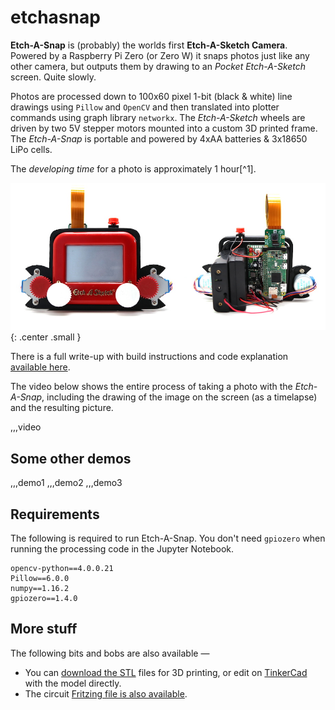 # etchasnap

**Etch-A-Snap** is (probably) the worlds first **Etch-A-Sketch Camera**. Powered by a Raspberry Pi Zero (or Zero W) it snaps photos just like any other camera, but outputs them by drawing to an *Pocket Etch-A-Sketch* screen. Quite slowly.

Photos are processed down to 100x60 pixel 1-bit (black & white) line drawings using `Pillow` and `OpenCV` and then translated into plotter commands using graph library `networkx`. The *Etch-A-Sketch* wheels are driven by two 5V stepper motors mounted into a custom 3D printed frame. The *Etch-A-Snap* is portable and powered by 4xAA batteries & 3x18650 LiPo cells.

The *developing time* for a photo is approximately 1 hour[^1]. 

![Etch-A-Snap front & back view](resources/etch-a-snap-front-and-back.jpg){: .center .small }

There is a full write-up with build instructions and code explanation [available here](https://www.twobitarcade.net/etch-a-snap).

The video below shows the entire process of taking a photo with the *Etch-A-Snap*, including the drawing of the image on the screen (as a timelapse) and the resulting picture.

,,,video


## Some other demos

,,,demo1
,,,demo2
,,,demo3


## Requirements

The following is required to run Etch-A-Snap. You don't need `gpiozero` when running the processing code in the Jupyter Notebook.

    opencv-python==4.0.0.21
    Pillow==6.0.0
    numpy==1.16.2
    gpiozero==1.4.0

## More stuff

The following bits and bobs are also available — 

* You can [download the STL](http://download.mfitzp.com/etch-a-snap-3d-prints.zip) files for 3D printing, or edit on [TinkerCad](https://www.tinkercad.com/things/13uotDFY1AL-etch-a-snap) with the model directly.
* The circuit [Fritzing file is also available](http://download.mfitzp.com/Etch-A-Snap.fzz).
